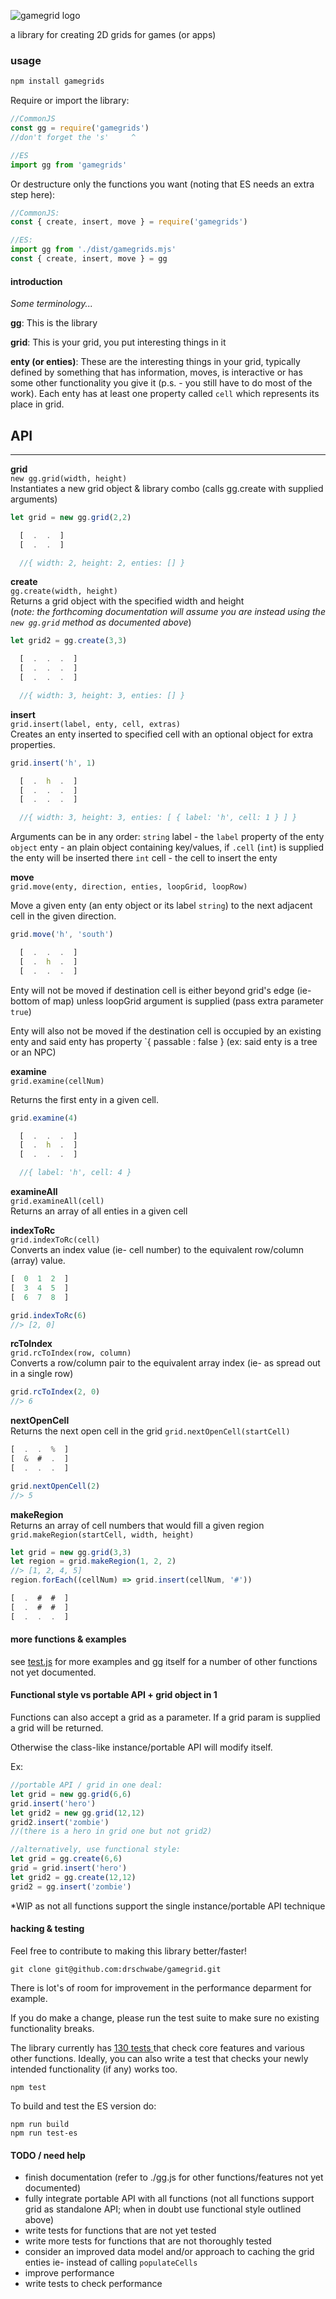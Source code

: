 ![gamegrid logo](./logo.svg)

a library for creating 2D grids for games (or apps)

### usage

```bash
npm install gamegrids
```

Require or import the library: 

```javascript
//CommonJS
const gg = require('gamegrids')
//don't forget the 's'     ^
```

```js
//ES
import gg from 'gamegrids'
```

Or destructure only the functions you want 
(noting that ES needs an extra step here): 

```js
//CommonJS: 
const { create, insert, move } = require('gamegrids')

//ES: 
import gg from './dist/gamegrids.mjs' 
const { create, insert, move } = gg
```

#### introduction

*Some terminology...*

**gg**: This is the library

**grid**: This is your grid, you put interesting things in it

**enty (or enties)**: These are the interesting things in your grid, typically defined by something that has information, moves, is interactive or has some other functionality you give it (p.s. - you still have to do most of the work).  Each enty has at least one property called `cell` which represents its place in grid.  


## API
---------

**grid**  
`new gg.grid(width, height)`  
Instantiates a new grid object & library combo (calls gg.create with supplied arguments)
```javascript
let grid = new gg.grid(2,2)

  [  .  .  ]
  [  .  .  ]

  //{ width: 2, height: 2, enties: [] }
```

**create**  
`gg.create(width, height)`  
Returns a grid object with the specified width and height  
(*note: the forthcoming documentation will assume you are instead using the `new gg.grid` method as documented above*)

```javascript
let grid2 = gg.create(3,3)

  [  .  .  .  ]
  [  .  .  .  ]
  [  .  .  .  ]

  //{ width: 3, height: 3, enties: [] }
```


**insert**  
`grid.insert(label, enty, cell, extras)`  
Creates an enty inserted to specified cell with an optional object for extra properties.  

```javascript
grid.insert('h', 1)

  [  .  h  .  ]
  [  .  .  .  ]
  [  .  .  .  ]

  //{ width: 3, height: 3, enties: [ { label: 'h', cell: 1 } ] }
```

Arguments can be in any order: 
`string` label - the `label` property of the enty
`object` enty - an plain object containing key/values, if `.cell` (`int`) is supplied the enty will be inserted there
`int` cell - the cell to insert the enty


**move**  
`grid.move(enty, direction, enties, loopGrid, loopRow)`  

Move a given enty (an enty object or its label `string`) to the next adjacent cell in the given direction.

```javascript
grid.move('h', 'south')

  [  .  .  .  ]
  [  .  h  .  ]
  [  .  .  .  ]
```

Enty will not be moved if destination cell is either beyond grid's edge (ie- bottom of map) unless loopGrid argument is supplied (pass extra parameter `true`)  

Enty will also not be moved if the destination cell is occupied by an existing enty and said enty has property `{ passable : false } (ex: said enty is a tree or an NPC)



**examine**  
`grid.examine(cellNum)`  

Returns the first enty in a given cell.

```javascript
grid.examine(4)

  [  .  .  .  ]
  [  .  h  .  ]
  [  .  .  .  ]

  //{ label: 'h', cell: 4 }
```


**examineAll**  
`grid.examineAll(cell)`  
Returns an array of all enties in a given cell


**indexToRc**  
`grid.indexToRc(cell)`  
Converts an index value (ie- cell number) to the equivalent row/column (array) value.

```javascript
[  0  1  2  ]
[  3  4  5  ]
[  6  7  8  ]

grid.indexToRc(6)
//> [2, 0]
```


**rcToIndex**  
`grid.rcToIndex(row, column)`  
Converts a row/column pair to the equivalent array index (ie- as spread out in a single row)

```javascript
grid.rcToIndex(2, 0)
//> 6
```

**nextOpenCell**  
Returns the next open cell in the grid
`grid.nextOpenCell(startCell)`  
```javascript
[  .  .  %  ]
[  &  #  .  ]
[  .  .  .  ]

grid.nextOpenCell(2)
//> 5
```

**makeRegion**  
Returns an array of cell numbers that would fill a given region
`grid.makeRegion(startCell, width, height)`  
```javascript
let grid = new gg.grid(3,3)
let region = grid.makeRegion(1, 2, 2)
//> [1, 2, 4, 5]
region.forEach((cellNum) => grid.insert(cellNum, '#'))

[  .  #  #  ]
[  .  #  #  ]
[  .  .  .  ]
```

#### more functions & examples
 
see [test.js](./test.js) for more examples and [gg](gg.js) itself for a number of other functions not yet documented. 


#### Functional style vs portable API + grid object in 1  

Functions can also accept a grid as a parameter.  If a grid param is supplied a grid will be returned.  

Otherwise the class-like instance/portable API will modify itself. 

Ex:
```javascript
//portable API / grid in one deal:
let grid = new gg.grid(6,6)
grid.insert('hero')
let grid2 = new gg.grid(12,12)
grid2.insert('zombie')
//(there is a hero in grid one but not grid2)

//alternatively, use functional style:
let grid = gg.create(6,6)
grid = grid.insert('hero')
let grid2 = gg.create(12,12)
grid2 = gg.insert('zombie')
```

*WIP as not all functions support the single instance/portable API technique

#### hacking & testing

Feel free to contribute to making this library better/faster! 

```
git clone git@github.com:drschwabe/gamegrid.git
```

There is lot's of room for improvement in the performance deparment
for example.  

If you do make a change, please run the test suite to make sure
no existing functionality breaks.  

The library currently has [130 tests ](./test.js) that check core features
and various other functions.  Ideally, you can also write a test that checks
your newly intended functionality (if any) works too. 

```
npm test
```

To build and test the ES version do: 
```
npm run build
npm run test-es
```

#### TODO / need help 
- finish documentation (refer to ./gg.js for other functions/features not yet documented)
- fully integrate portable API with all functions (not all functions support grid as standalone API; when in doubt use functional style outlined above)
- write tests for functions that are not yet tested
- write more tests for functions that are not thoroughly tested
- consider an improved data model and/or approach to caching the grid enties 
ie- instead of calling `populateCells`
- improve performance
- write tests to check performance



